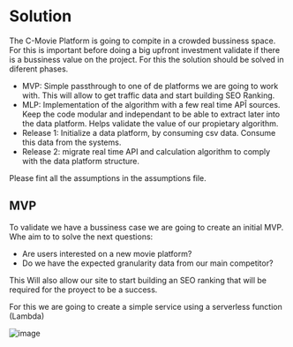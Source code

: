 # Solution

The C-Movie Platform is going to compite in a crowded bussiness space. For this is important before doing a big upfront investment validate if there is a bussiness value on the project. For this the solution should be solved in diferent phases.
- MVP: Simple passthrough to one of de platforms we are going to work with. This will allow to get traffic data and start building SEO Ranking.
- MLP: Implementation of the algorithm with a few real time APÎ sources. Keep the code modular and independant to be able to extract later into the data platform. Helps validate the value of our propietary algorithm.
- Release 1: Initialize a data platform, by consuming csv data. Consume this data from the systems.
- Release 2: migrate real time API and calculation algorithm to comply with the data platform structure.

Please fint all the assumptions in the assumptions file.

## MVP

To validate we have a bussiness case we are going to create an initial MVP. Whe aim to to solve the next questions:
- Are users interested on a new movie platform?
- Do we have the expected granularity data from our main competitor?

This Will also allow our site to start building an SEO ranking that will be required for the proyect to be a success.

For this we are going to create a simple service using a serverless function (Lambda)

![image](https://github.com/kanekotic/C-Movie/assets/3071208/53c6e801-da68-4e7d-90ba-60a2e430bc75)
